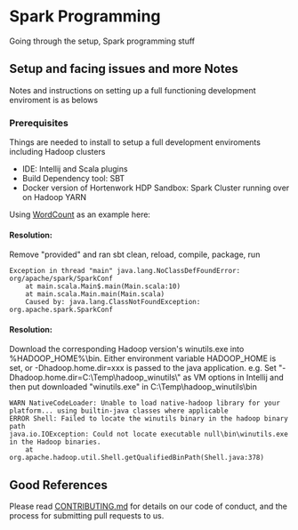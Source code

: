 # Spark Programming

Going through the setup, Spark programming stuff 

## Setup and facing issues and  more Notes

Notes and instructions on setting up a full functioning development enviroment is as belows

### Prerequisites

Things are needed to install to setup a full development enviroments including Hadoop clusters

* IDE: Intellij and Scala plugins 
* Build Dependency tool: SBT 
* Docker version of Hortenwork HDP Sandbox: Spark Cluster running over on Hadoop YARN

Using [WordCount](https://github.com/kangli914/hadoopwork/tree/master/spark/WordCount) as an example here:


####  Resolution:
Remove "provided" and ran sbt clean, reload, compile, package, run 
```
Exception in thread "main" java.lang.NoClassDefFoundError: org/apache/spark/SparkConf
	at main.scala.Main$.main(Main.scala:10)
	at main.scala.Main.main(Main.scala)
	Caused by: java.lang.ClassNotFoundException: org.apache.spark.SparkConf
```

####  Resolution:
Download the corresponding Hadoop version's winutils.exe into %HADOOP_HOME%\bin\. Either environment variable HADOOP_HOME is set, or -Dhadoop.home.dir=xxx is passed to the java application.
e.g. Set "-Dhadoop.home.dir=C:\\Temp\\hadoop_winutils\\" as VM options in Intellij and then put downloaded "winutils.exe" in C:\Temp\hadoop_winutils\bin
```
WARN NativeCodeLoader: Unable to load native-hadoop library for your platform... using builtin-java classes where applicable
ERROR Shell: Failed to locate the winutils binary in the hadoop binary path
java.io.IOException: Could not locate executable null\bin\winutils.exe in the Hadoop binaries.
	at org.apache.hadoop.util.Shell.getQualifiedBinPath(Shell.java:378)
```

## Good References

Please read [CONTRIBUTING.md](https://gist.github.com/PurpleBooth/b24679402957c63ec426) for details on our code of conduct, and the process for submitting pull requests to us.

